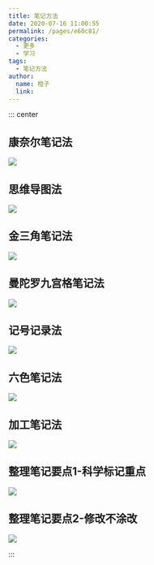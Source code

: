 ```yaml
---
title: 笔记方法
date: 2020-07-16 11:00:55
permalink: /pages/e60c81/
categories: 
  - 更多
  - 学习
tags: 
  - 笔记方法
author: 
  name: 橙子
  link:
---
```


::: center

## 康奈尔笔记法
![](https://cdn.jsdelivr.net/gh/橙子/image_store/blog/20200716105752.jpg)

## 思维导图法
![](https://cdn.jsdelivr.net/gh/橙子/image_store/blog/20200716105747.jpg)

## 金三角笔记法
![](https://cdn.jsdelivr.net/gh/橙子/image_store/blog/20200716105753.jpg)

## 曼陀罗九宫格笔记法
![](https://cdn.jsdelivr.net/gh/橙子/image_store/blog/20200716105748.jpg)

## 记号记录法
![](https://cdn.jsdelivr.net/gh/橙子/image_store/blog/20200716105749.jpg)

## 六色笔记法
![](https://cdn.jsdelivr.net/gh/橙子/image_store/blog/20200716105750.jpg)

## 加工笔记法
![](https://cdn.jsdelivr.net/gh/橙子/image_store/blog/20200716105751.jpg)

## 整理笔记要点1-科学标记重点
![](https://cdn.jsdelivr.net/gh/橙子/image_store/blog/20200716105746.jpg)

## 整理笔记要点2-修改不涂改
![](https://cdn.jsdelivr.net/gh/橙子/image_store/blog/20200716105745.jpg)

:::